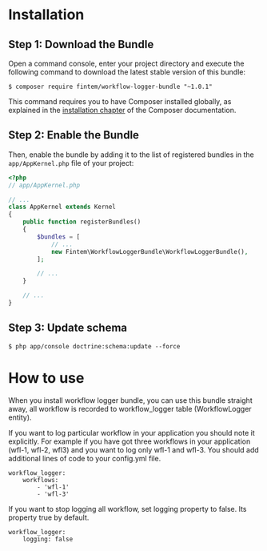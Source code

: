 Installation
============

Step 1: Download the Bundle
---------------------------

Open a command console, enter your project directory and execute the
following command to download the latest stable version of this bundle:

```console
$ composer require fintem/workflow-logger-bundle "~1.0.1"
```

This command requires you to have Composer installed globally, as explained
in the [installation chapter](https://getcomposer.org/doc/00-intro.md)
of the Composer documentation.

Step 2: Enable the Bundle
-------------------------

Then, enable the bundle by adding it to the list of registered bundles
in the `app/AppKernel.php` file of your project:

```php
<?php
// app/AppKernel.php

// ...
class AppKernel extends Kernel
{
    public function registerBundles()
    {
        $bundles = [
            // ...
            new Fintem\WorkflowLoggerBundle\WorkflowLoggerBundle(),
        ];

        // ...
    }

    // ...
}
```

Step 3: Update schema
-------------------------

```console
$ php app/console doctrine:schema:update --force
```

How to use
============

When you install workflow logger bundle, you can use this bundle straight away, all workflow is recorded to workflow_logger table (WorkflowLogger entity).

If you want to log particular workflow in your application you should note it explicitly. For example if you have got three workflows in your application (wfl-1, wfl-2, wfl3) and you want to log only wfl-1 and wfl-3. You should add additional lines of code to your config.yml file.  
```
workflow_logger:
    workflows:
        - 'wfl-1'
        - 'wfl-3'
```

If you want to stop logging all workflow, set logging property to false. Its property true by default.
```
workflow_logger:
    logging: false
```